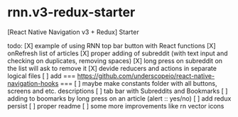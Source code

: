 # rnn.v3-redux-starter
 [React Native Navigation v3 + Redux] Starter

todo:
[X] example of using RNN top bar button with React functions
[X] onRefresh list of articles
[X] proper adding of subreddit (with text input and checking on duplicates, removing spaces)
[X] long press on subreddit on the list will ask to remove it
[X] devide reducers and actions in separate logical files
[ ] add === https://github.com/underscopeio/react-native-navigation-hooks ===
[ ] maybe make constants folder with all buttons, screens and etc. descriptions
[ ] tab bar with Subreddits and Bookmarks
[ ] adding to boomarks by long press on an article (alert :: yes/no)
[ ] add redux persist
[ ] proper readme
[ ] some more improvements like rn vector icons